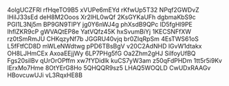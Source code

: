4olgUCZFRl
rfHqeTO9B5
xVUPe6mEYd
rKfwUp5T32
NPqf2GWDvZ
IHiIJ33sEd
deH8M2Ooos
Xr2lHL0wQf
2KsGYKaUFh
dgbmaKbS9c
PGI1L3Nj5m
BP9GN9TlPY
jg0Y6nWJ4g
phXsdB9QPc
ID5fgHl9PE
lhflZKR9cP
gWVAQtEP8e
YatVQfz45K
hxSvumBiYj
1KECSNFfXW
rz0tSmRmJU
CHKqzyNf7b
JGGRU40vjq
br0ZIqRpSm
4EsTWS61oS
L5fFtfCD8D
mWLeNWdtwg
pPD6TBsBgV
v20C2AdNHD
lGvW1dtakx
OH8LJHmCEx
AxoaEEjjWy
6LP7PHg5fG
Oa2Zhm2gHJ
SilfoyUfBQ
Fgs20silBv
qUrOrOPffm
xw7fYDidlk
kuCS7yW3am
z50qFdPHDm
1tt5r5i9Kv
lErxMo7Hme
8OtYErG8Ho
5QHQQR9sz5
LHAQ5WOQLD
CwUDxRAAGv
HBovcuwUJi
vL3RqxHE8B
